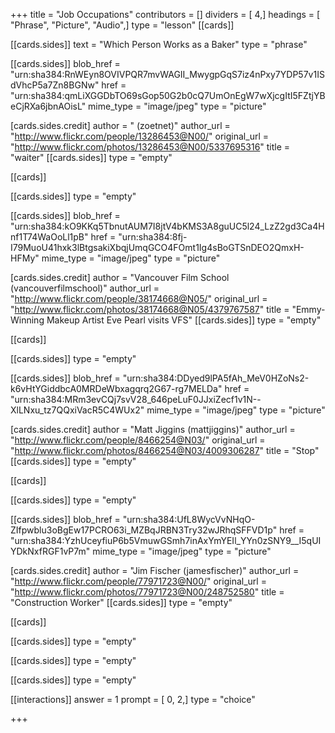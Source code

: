 +++
title = "Job Occupations"
contributors = []
dividers = [ 4,]
headings = [ "Phrase", "Picture", "Audio",]
type = "lesson"
[[cards]]

[[cards.sides]]
text = "Which Person Works as a Baker"
type = "phrase"

[[cards.sides]]
blob_href = "urn:sha384:RnWEyn8OVIVPQR7mvWAGII_MwygpGqS7iz4nPxy7YDP57v1ISdVhcP5a7Zn8BGNw"
href = "urn:sha384:qmLiXGGDbTO69sGop50G2b0cQ7UmOnEgW7wXjcgItI5FZtjYBeCjRXa6jbnAOisL"
mime_type = "image/jpeg"
type = "picture"

[cards.sides.credit]
author = " (zoetnet)"
author_url = "http://www.flickr.com/people/13286453@N00/"
original_url = "http://www.flickr.com/photos/13286453@N00/5337695316"
title = "waiter"
[[cards.sides]]
type = "empty"

[[cards]]

[[cards.sides]]
type = "empty"

[[cards.sides]]
blob_href = "urn:sha384:kO9KKq5TbnutAUM7I8jtV4bKMS3A8guUC5l24_LzZ2gd3Ca4Hnf1T74WaOoLl1pB"
href = "urn:sha384:8fj-I79MuoU41hxk3lBtgsakiXbqjUmqGCO4FOmt1Ig4sBoGTSnDEO2QmxH-HFMy"
mime_type = "image/jpeg"
type = "picture"

[cards.sides.credit]
author = "Vancouver Film School (vancouverfilmschool)"
author_url = "http://www.flickr.com/people/38174668@N05/"
original_url = "http://www.flickr.com/photos/38174668@N05/4379767587"
title = "Emmy-Winning Makeup Artist Eve Pearl visits VFS"
[[cards.sides]]
type = "empty"

[[cards]]

[[cards.sides]]
type = "empty"

[[cards.sides]]
blob_href = "urn:sha384:DDyed9lPA5fAh_MeV0HZoNs2-k6vHtYGiddbcA0MRDeWbxagqrq2G67-rg7MELDa"
href = "urn:sha384:MRm3evCQj7svV28_646peLuF0JJxiZecf1v1N--XlLNxu_tz7QQxiVacR5C4WUx2"
mime_type = "image/jpeg"
type = "picture"

[cards.sides.credit]
author = "Matt Jiggins (mattjiggins)"
author_url = "http://www.flickr.com/people/8466254@N03/"
original_url = "http://www.flickr.com/photos/8466254@N03/4009306287"
title = "Stop"
[[cards.sides]]
type = "empty"

[[cards]]

[[cards.sides]]
type = "empty"

[[cards.sides]]
blob_href = "urn:sha384:UfL8WycVvNHqO-ZIfpwblu3oBgEw17PCRO63i_MZBqJRBN3Try32wJRhqSFFVD1p"
href = "urn:sha384:YzhUceyfiuP6b5VmuwGSmh7inAxYmYEIl_YYn0zSNY9__I5qUIYDkNxfRGF1vP7m"
mime_type = "image/jpeg"
type = "picture"

[cards.sides.credit]
author = "Jim Fischer (jamesfischer)"
author_url = "http://www.flickr.com/people/77971723@N00/"
original_url = "http://www.flickr.com/photos/77971723@N00/248752580"
title = "Construction Worker"
[[cards.sides]]
type = "empty"

[[cards]]

[[cards.sides]]
type = "empty"

[[cards.sides]]
type = "empty"

[[cards.sides]]
type = "empty"

[[interactions]]
answer = 1
prompt = [ 0, 2,]
type = "choice"

+++
